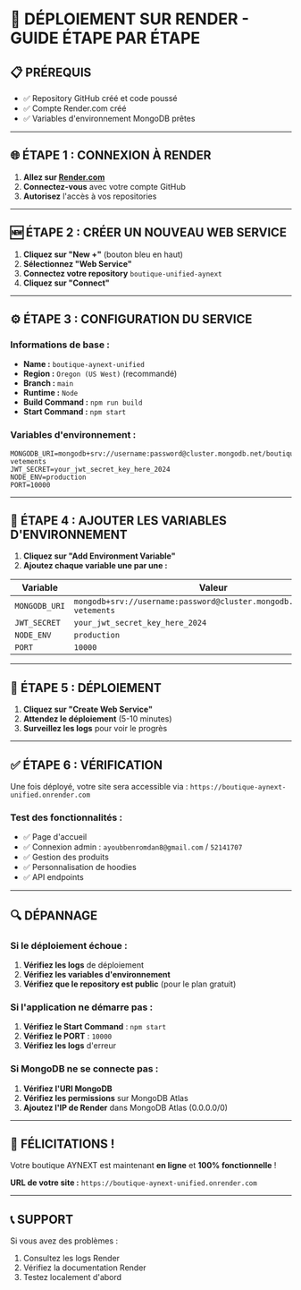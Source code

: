 # 🚀 DÉPLOIEMENT SUR RENDER - GUIDE ÉTAPE PAR ÉTAPE

## 📋 **PRÉREQUIS**
- ✅ Repository GitHub créé et code poussé
- ✅ Compte Render.com créé
- ✅ Variables d'environnement MongoDB prêtes

---

## 🌐 **ÉTAPE 1 : CONNEXION À RENDER**

1. **Allez sur [Render.com](https://render.com)**
2. **Connectez-vous** avec votre compte GitHub
3. **Autorisez** l'accès à vos repositories

---

## 🆕 **ÉTAPE 2 : CRÉER UN NOUVEAU WEB SERVICE**

1. **Cliquez sur "New +"** (bouton bleu en haut)
2. **Sélectionnez "Web Service"**
3. **Connectez votre repository** `boutique-unified-aynext`
4. **Cliquez sur "Connect"**

---

## ⚙️ **ÉTAPE 3 : CONFIGURATION DU SERVICE**

### **Informations de base :**
- **Name :** `boutique-aynext-unified`
- **Region :** `Oregon (US West)` (recommandé)
- **Branch :** `main`
- **Runtime :** `Node`
- **Build Command :** `npm run build`
- **Start Command :** `npm start`

### **Variables d'environnement :**
```env
MONGODB_URI=mongodb+srv://username:password@cluster.mongodb.net/boutique-vetements
JWT_SECRET=your_jwt_secret_key_here_2024
NODE_ENV=production
PORT=10000
```

---

## 🔧 **ÉTAPE 4 : AJOUTER LES VARIABLES D'ENVIRONNEMENT**

1. **Cliquez sur "Add Environment Variable"**
2. **Ajoutez chaque variable une par une :**

| Variable | Valeur |
|----------|--------|
| `MONGODB_URI` | `mongodb+srv://username:password@cluster.mongodb.net/boutique-vetements` |
| `JWT_SECRET` | `your_jwt_secret_key_here_2024` |
| `NODE_ENV` | `production` |
| `PORT` | `10000` |

---

## 🚀 **ÉTAPE 5 : DÉPLOIEMENT**

1. **Cliquez sur "Create Web Service"**
2. **Attendez le déploiement** (5-10 minutes)
3. **Surveillez les logs** pour voir le progrès

---

## ✅ **ÉTAPE 6 : VÉRIFICATION**

Une fois déployé, votre site sera accessible via :
`https://boutique-aynext-unified.onrender.com`

### **Test des fonctionnalités :**
- ✅ Page d'accueil
- ✅ Connexion admin : `ayoubbenromdan8@gmail.com` / `52141707`
- ✅ Gestion des produits
- ✅ Personnalisation de hoodies
- ✅ API endpoints

---

## 🔍 **DÉPANNAGE**

### **Si le déploiement échoue :**
1. **Vérifiez les logs** de déploiement
2. **Vérifiez les variables d'environnement**
3. **Vérifiez que le repository est public** (pour le plan gratuit)

### **Si l'application ne démarre pas :**
1. **Vérifiez le Start Command** : `npm start`
2. **Vérifiez le PORT** : `10000`
3. **Vérifiez les logs** d'erreur

### **Si MongoDB ne se connecte pas :**
1. **Vérifiez l'URI MongoDB**
2. **Vérifiez les permissions** sur MongoDB Atlas
3. **Ajoutez l'IP de Render** dans MongoDB Atlas (0.0.0.0/0)

---

## 🎉 **FÉLICITATIONS !**

Votre boutique AYNEXT est maintenant **en ligne** et **100% fonctionnelle** !

**URL de votre site :** `https://boutique-aynext-unified.onrender.com`

---

## 📞 **SUPPORT**

Si vous avez des problèmes :
1. Consultez les logs Render
2. Vérifiez la documentation Render
3. Testez localement d'abord
